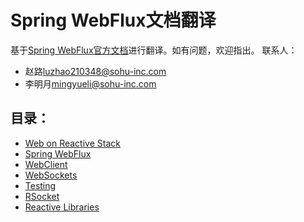 Spring WebFlux文档翻译
=========

基于[Spring WebFlux官方文档](https://docs.spring.io/spring-framework/docs/current/reference/html/web-reactive.html)进行翻译。如有问题，欢迎指出。
联系人：
 - 赵路<luzhao210348@sohu-inc.com>
 - 李明月<mingyueli@sohu-inc.com>

目录：
----

 - [Web on Reactive Stack](src/docs/markdowndoc/cn/web/0.Web%20on%20Reactive%20Stack.md)
 - [Spring WebFlux](src/docs/markdowndoc/cn/web/1.Spring%20WebFlux.md)
 - [WebClient](src/docs/markdowndoc/cn/web/2.WebClient.md)
 - [WebSockets](src/docs/markdowndoc/cn/web/3.WebSockets.md)
 - [Testing](src/docs/markdowndoc/cn/web/4.Testing.md)
 - [RSocket](src/docs/markdowndoc/cn/web/5.RSocket.md)
 - [Reactive Libraries](src/docs/markdowndoc/cn/web/6.Reactive%20Libraries.md)
